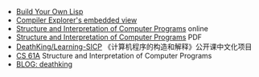 * [Build Your Own Lisp](http://buildyourownlisp.com/)
* [Compiler Explorer's embedded view](https://gcc.godbolt.org)
* [Structure and Interpretation of Computer Programs](https://mitpress.mit.edu/sicp/full-text/book/book.html)  online
* [Structure and Interpretation of Computer Programs](https://sicpebook.wordpress.com/)  PDF
* [DeathKing/Learning-SICP](https://github.com/DeathKing/Learning-SICP)  《计算机程序的构造和解释》公开课中文化项目
* [CS 61A](https://cs61a.org/)  Structure and Interpretation of Computer Programs
* [BLOG: deathking](https://deathking.github.io/)
